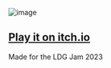![image](https://user-images.githubusercontent.com/4583705/231895653-631d92e1-b689-4d23-a2d8-ad8ec09e35ec.png)

## [Play it on itch.io](https://badcop.itch.io/bucc-beak)

Made for the LDG Jam 2023
